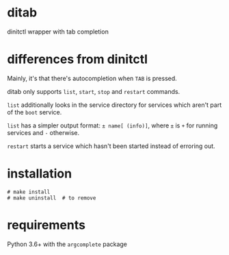 # ditab
dinitctl wrapper with tab completion

# differences from dinitctl

Mainly, it's that there's autocompletion when `TAB` is pressed.

ditab only supports `list`, `start`, `stop` and `restart` commands.

`list` additionally looks in the service directory for services which aren't part of the `boot` service.

`list` has a simpler output format: `± name[ (info)]`, where `±` is `+` for running services and `-` otherwise.

`restart` starts a service which hasn't been started instead of erroring out.

# installation

```
# make install
# make uninstall  # to remove
```

# requirements

Python 3.6+ with the `argcomplete` package
